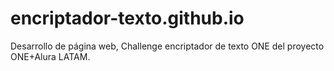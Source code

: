 # encriptador-texto.github.io
Desarrollo de página web, Challenge encriptador de texto ONE del proyecto ONE+Alura LATAM.
